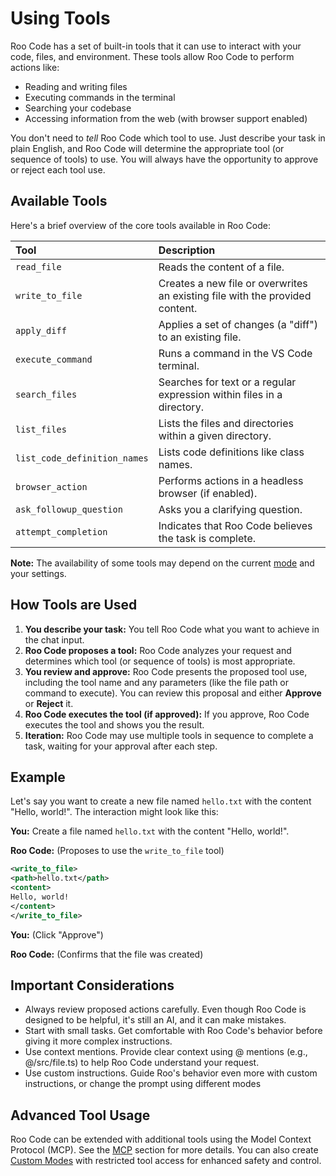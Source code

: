 # Using Tools

Roo Code has a set of built-in tools that it can use to interact with your code, files, and environment.  These tools allow Roo Code to perform actions like:

*   Reading and writing files
*   Executing commands in the terminal
*   Searching your codebase
*   Accessing information from the web (with browser support enabled)

You don't need to *tell* Roo Code which tool to use.  Just describe your task in plain English, and Roo Code will determine the appropriate tool (or sequence of tools) to use.  You will always have the opportunity to approve or reject each tool use.

## Available Tools

Here's a brief overview of the core tools available in Roo Code:

| Tool                        | Description                                                                  |
| :---------------------------| :----------------------------------------------------------------------------|
| `read_file`                 | Reads the content of a file.                                                 |
| `write_to_file`             | Creates a new file or overwrites an existing file with the provided content. |
| `apply_diff`                | Applies a set of changes (a "diff") to an existing file.                     |
| `execute_command`           | Runs a command in the VS Code terminal.                                      |
| `search_files`              | Searches for text or a regular expression within files in a directory.       |
| `list_files`                | Lists the files and directories within a given directory.                    |
| `list_code_definition_names`| Lists code definitions like class names.                                     |
| `browser_action`            | Performs actions in a headless browser (if enabled).                         |
| `ask_followup_question`     | Asks you a clarifying question.                                              |
| `attempt_completion`        | Indicates that Roo Code believes the task is complete.                       |

**Note:**  The availability of some tools may depend on the current [mode](./modes.md) and your settings.

## How Tools are Used

1.  **You describe your task:**  You tell Roo Code what you want to achieve in the chat input.
2.  **Roo Code proposes a tool:**  Roo Code analyzes your request and determines which tool (or sequence of tools) is most appropriate.
3.  **You review and approve:** Roo Code presents the proposed tool use, including the tool name and any parameters (like the file path or command to execute).  You can review this proposal and either **Approve** or **Reject** it.
4.  **Roo Code executes the tool (if approved):** If you approve, Roo Code executes the tool and shows you the result.
5.  **Iteration:**  Roo Code may use multiple tools in sequence to complete a task, waiting for your approval after each step.

## Example

Let's say you want to create a new file named `hello.txt` with the content "Hello, world!".  The interaction might look like this:

**You:** Create a file named `hello.txt` with the content "Hello, world!".

**Roo Code:** (Proposes to use the `write_to_file` tool)

```xml
<write_to_file>
<path>hello.txt</path>
<content>
Hello, world!
</content>
</write_to_file>
```

**You:** (Click "Approve")

**Roo Code:** (Confirms that the file was created)

## Important Considerations

*   Always review proposed actions carefully.  Even though Roo Code is designed to be helpful, it's still an AI, and it can make mistakes.
*   Start with small tasks.  Get comfortable with Roo Code's behavior before giving it more complex instructions.
*   Use context mentions.  Provide clear context using @ mentions (e.g., @/src/file.ts) to help Roo Code understand your request.
*   Use custom instructions.  Guide Roo's behavior even more with custom instructions, or change the prompt using different modes

## Advanced Tool Usage

Roo Code can be extended with additional tools using the Model Context Protocol (MCP). See the [MCP](../advanced-usage/mcp) section for more details. You can also create [Custom Modes](../advanced-usage/custom-modes) with restricted tool access for enhanced safety and control.